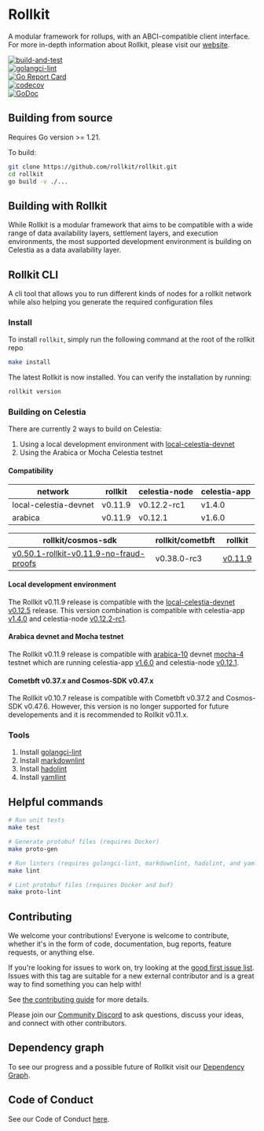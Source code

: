 # Rollkit

A modular framework for rollups, with an ABCI-compatible client interface. For more in-depth information about Rollkit, please visit our [website](https://rollkit.dev).

<!-- markdownlint-disable MD013 -->
[![build-and-test](https://github.com/rollkit/rollkit/actions/workflows/test.yml/badge.svg)](https://github.com/rollkit/rollkit/actions/workflows/test.yml)  
[![golangci-lint](https://github.com/rollkit/rollkit/actions/workflows/lint.yml/badge.svg)](https://github.com/rollkit/rollkit/actions/workflows/lint.yml)  
[![Go Report Card](https://goreportcard.com/badge/github.com/rollkit/rollkit)](https://goreportcard.com/report/github.com/rollkit/rollkit)  
[![codecov](https://codecov.io/gh/rollkit/rollkit/branch/main/graph/badge.svg?token=CWGA4RLDS9)](https://codecov.io/gh/rollkit/rollkit)  
[![GoDoc](https://godoc.org/github.com/rollkit/rollkit?status.svg)](https://godoc.org/github.com/rollkit/rollkit)
<!-- markdownlint-enable MD013 -->

## Building from source

Requires Go version >= 1.21.

To build:

```sh
git clone https://github.com/rollkit/rollkit.git
cd rollkit
go build -v ./...
```

## Building with Rollkit

While Rollkit is a modular framework that aims to be compatible with a wide
range of data availability layers, settlement layers, and execution
environments, the most supported development environment is building on Celestia
as a data availability layer.

## Rollkit CLI

A cli tool that allows you to run different kinds of nodes for a rollkit network while also helping you generate the required configuration files

### Install

To install `rollkit`, simply run the following command at the root of the rollkit repo

```bash
make install
```

The latest Rollkit is now installed. You can verify the installation by running:

```bash
rollkit version
```

### Building on Celestia

There are currently 2 ways to build on Celestia:

1. Using a local development environment with [local-celestia-devnet](https://github.com/rollkit/local-celestia-devnet)
1. Using the Arabica or Mocha Celestia testnet

#### Compatibility

| network               | rollkit | celestia-node | celestia-app |
| --------------------- | ------- | ------------- | ------------ |
| local-celestia-devnet | v0.11.9 | v0.12.2-rc1   | v1.4.0       |
| arabica               | v0.11.9 | v0.12.1       | v1.6.0       |

<!-- markdownlint-disable MD013 -->
| rollkit/cosmos-sdk | rollkit/cometbft | rollkit |
|-|-|-|
| [v0.50.1-rollkit-v0.11.9-no-fraud-proofs](https://github.com/rollkit/cosmos-sdk/releases/tag/v0.50.1-rollkit-v0.11.9-no-fraud-proofs) | v0.38.0-rc3| [v0.11.9](https://github.com/rollkit/rollkit/releases/tag/v0.11.9) |
<!-- markdownlint-enable MD013 -->

#### Local development environment

The Rollkit v0.11.9 release is compatible with the
[local-celestia-devnet](https://github.com/rollkit/local-celestia-devnet) [v0.12.5](https://github.com/rollkit/local-celestia-devnet/releases/tag/v0.12.5)
release. This version combination is compatible with celestia-app
[v1.4.0](https://github.com/celestiaorg/celestia-app/releases/tag/v1.4.0)
and celestia-node
[v0.12.2-rc1](https://github.com/celestiaorg/celestia-node/releases/tag/v0.12.2-rc1).

#### Arabica devnet and Mocha testnet

The Rollkit v0.11.9 release is compatible with
[arabica-10](https://docs.celestia.org/nodes/arabica-devnet/) devnet
[mocha-4](https://docs.celestia.org/nodes/mocha-testnet/) testnet which are running
celestia-app
[v1.6.0](https://github.com/celestiaorg/celestia-app/releases/tag/v1.6.0)
and celestia-node
[v0.12.1](https://github.com/celestiaorg/celestia-node/releases/tag/v0.12.1).

#### Cometbft v0.37.x and Cosmos-SDK v0.47.x

The Rollkit v0.10.7 release is compatible with Cometbft v0.37.2 and Cosmos-SDK
v0.47.6. However, this version is no longer supported for future developements and
it is recommended to Rollkit v0.11.x.

### Tools

1. Install [golangci-lint](https://golangci-lint.run/usage/install/)
1. Install [markdownlint](https://github.com/DavidAnson/markdownlint)
1. Install [hadolint](https://github.com/hadolint/hadolint)
1. Install [yamllint](https://yamllint.readthedocs.io/en/stable/quickstart.html)

## Helpful commands

```sh
# Run unit tests
make test

# Generate protobuf files (requires Docker)
make proto-gen

# Run linters (requires golangci-lint, markdownlint, hadolint, and yamllint)
make lint

# Lint protobuf files (requires Docker and buf)
make proto-lint

```

## Contributing

We welcome your contributions! Everyone is welcome to contribute, whether it's
in the form of code, documentation, bug reports, feature
requests, or anything else.

If you're looking for issues to work on, try looking at the
[good first issue list](https://github.com/rollkit/rollkit/issues?q=is%3Aissue+is%3Aopen+label%3A%22good+first+issue%22).
Issues with this tag are suitable for a new external contributor and is a great
way to find something you can help with!

See
[the contributing guide](https://github.com/rollkit/rollkit/blob/main/CONTRIBUTING.md)
for more details.

Please join our
[Community Discord](https://discord.com/invite/YsnTPcSfWQ)
to ask questions, discuss your ideas, and connect with other contributors.

## Dependency graph

To see our progress and a possible future of Rollkit visit our [Dependency
Graph](https://github.com/rollkit/rollkit/blob/main/specs/src/specs/rollkit-dependency-graph.md).

## Code of Conduct

See our Code of Conduct [here](https://docs.celestia.org/community/coc).
